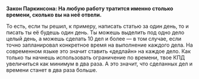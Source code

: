 

  

**Закон Паркинсона: На любую работу тратится именно столько времени, сколько вы на неё отвели.** 

То есть, если ты решил, к примеру, написать статью за один день, то и писать ты её будешь один день. Ты можешь выделить под одно дело целый день, а можешь сделать 10 дел и более — в том случае, если точно запланировал конкретное время на выполнение каждого дела. На современном языке это значит ставить «дедлайн» на каждое дело. Как только ты начнешь использовать ограничение по времени, твое КПД увеличиться как минимум в два раза. А это значит, что сделанных дел и времени станет в два раза больше.